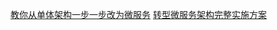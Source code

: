 [教你从单体架构一步一步改为微服务](https://www.jianshu.com/p/ec465df06370)
[转型微服务架构完整实施方案](http://www.uml.org.cn/wfw/201806134.asp?artid=20845)
